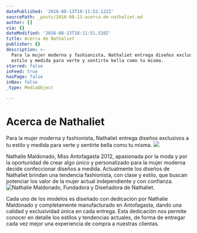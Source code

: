 ```yaml
---
datePublished: '2016-08-13T18:11:52.122Z'
sourcePath: _posts/2016-08-13-acerca-de-nathaliet.md
author: []
via: {}
dateModified: '2016-08-13T18:11:51.510Z'
title: Acerca de Nathaliet
publisher: {}
description: >-
  Para la mujer moderna y fashionista, Nathaliet entrega diseños exclusivos a tu
  estilo y medida para verte y sentirte bella como tu misma.
starred: false
inFeed: true
hasPage: false
inNav: false
_type: MediaObject

---
```

# Acerca de Nathaliet

Para la mujer moderna y fashionista, Nathaliet entrega diseños exclusivos a tu estilo y medida para verte y sentirte bella como tu misma.
![](https://the-grid-user-content.s3-us-west-2.amazonaws.com/a4bec129-373e-403c-80ae-bbdcc30bbad0.jpg)

Nathalie Maldonado, Miss Antofagasta 2012, apasionada por la moda y por la oportunidad de crear algo único y personalizado para la mujer moderna decide confeccionar diseños a medida. Actualmente los diseños de Nathaliet brindan una tendencia fashionista, con clase y estilo, que buscan potenciar los valor de la mujer actual independiente y con confianza.
![Nathalie Maldonado, Fundadora y Diseñadora de Nathaliet.](https://the-grid-user-content.s3-us-west-2.amazonaws.com/9a92dfda-3a6a-42db-a122-5fe3e50e86c9.jpg)

Cada uno de los modelos es diseñado con dedicación por Nathalie Maldonado y completamente manufacturado en Antofagasta, dando una calidad y exclusividad única en cada entrega. Esta dedicación nos permite conocer en detalle los estilos y tendencias actuales, de forma de entregar cada vez mejor una experiencia de compra a nuestras clientas.